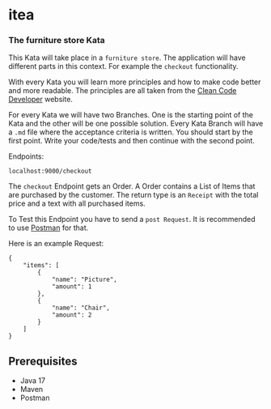# itea
### The furniture store Kata

This Kata will take place in a `furniture store`.
The application will have different parts in this context. For example the `checkout` functionality.

With every Kata you will learn more principles and how to make code better and more readable.
The principles are all taken from the [Clean Code Developer](https://clean-code-developer.com/) website.

For every Kata we will have two Branches. One is the starting point of the Kata and the other will be one possible solution.
Every Kata Branch will have a `.md` file where the acceptance criteria is written.
You should start by the first point. Write your code/tests and then continue with the second point.


Endpoints:

`localhost:9000/checkout`

The `checkout` Endpoint gets an Order. A Order contains a List of Items that are purchased by the customer.
The return type is an `Receipt` with the total price and a text with all purchased items.

To Test this Endpoint you have to send a `post Request`. It is recommended to use [Postman](https://www.postman.com/) for that.

Here is an example Request:
```
{
	"items": [
        {
            "name": "Picture",
            "amount": 1
        },
        {
            "name": "Chair",
            "amount": 2
        }
    ]
}
```

## Prerequisites
* Java 17
* Maven
* Postman
